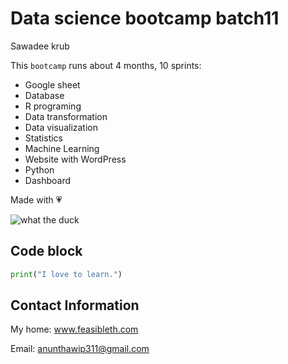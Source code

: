# Data science bootcamp batch11
Sawadee krub

This `bootcamp` runs about 4 months, 10 sprints:
- Google sheet
- Database
- R programing
- Data transformation
- Data visualization
- Statistics
- Machine Learning
- Website with WordPress
- Python
- Dashboard

Made with 💗

![what the duck](https://feasibleth.com/wp-content/uploads/2025/01/Duck-Sunbathing.png)

## Code block
```python
print("I love to learn.")
```

## Contact Information
My home: www.feasibleth.com

Email: anunthawip311@gmail.com
